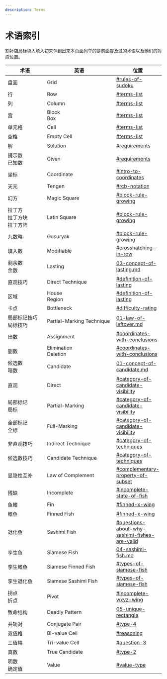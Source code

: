```yaml
---
description: Terms
---
```


# 术语索引

割补店局标填入填入初来乍到出来本页面列举的是前面提及过的术语以及他们的对应位置。

<table><thead><tr><th width="188">术语</th><th width="298">英语</th><th>位置</th></tr></thead><tbody><tr><td>盘面</td><td>Grid</td><td><a data-mention href="../#rules-of-sudoku">#rules-of-sudoku</a></td></tr><tr><td>行</td><td>Row</td><td><a data-mention href="../#terms-list">#terms-list</a></td></tr><tr><td>列</td><td>Column</td><td><a data-mention href="../#terms-list">#terms-list</a></td></tr><tr><td>宫</td><td>Block<br>Box</td><td><a data-mention href="../#terms-list">#terms-list</a></td></tr><tr><td>单元格</td><td>Cell</td><td><a data-mention href="../#terms-list">#terms-list</a></td></tr><tr><td>空格</td><td>Empty Cell</td><td><a data-mention href="../#terms-list">#terms-list</a></td></tr><tr><td>解</td><td>Solution</td><td><a data-mention href="../#requirements">#requirements</a></td></tr><tr><td>提示数<br>已知数</td><td>Given</td><td><a data-mention href="../#requirements">#requirements</a></td></tr><tr><td>坐标</td><td>Coordinate</td><td><a data-mention href="../basics-of-sudoku/02-coordinate.md#intro-to-coordinates">#intro-to-coordinates</a></td></tr><tr><td>天元</td><td>Tengen</td><td><a data-mention href="../basics-of-sudoku/02-coordinate.md#rcb-notation">#rcb-notation</a></td></tr><tr><td>幻方</td><td>Magic Square</td><td><a data-mention href="../basics-of-sudoku/03-history-of-sudoku.md#block-rule-growing">#block-rule-growing</a></td></tr><tr><td>拉丁方<br>拉丁方块<br>拉丁方阵</td><td>Latin Square</td><td><a data-mention href="../basics-of-sudoku/03-history-of-sudoku.md#block-rule-growing">#block-rule-growing</a></td></tr><tr><td>九数略</td><td>Gusuryak</td><td><a data-mention href="../basics-of-sudoku/03-history-of-sudoku.md#block-rule-growing">#block-rule-growing</a></td></tr><tr><td>填入数</td><td>Modifiable</td><td><a data-mention href="../direct-technique/01-crosshatching.md#crosshatching-in-row">#crosshatching-in-row</a></td></tr><tr><td>剩余数<br>余数</td><td>Lasting</td><td><a data-mention href="../direct-technique/03-concept-of-lasting.md">03-concept-of-lasting.md</a></td></tr><tr><td>直观技巧</td><td>Direct Technique</td><td><a data-mention href="../direct-technique/03-concept-of-lasting.md#definition-of-lasting">#definition-of-lasting</a></td></tr><tr><td>区域</td><td>House<br>Region</td><td><a data-mention href="../direct-technique/03-concept-of-lasting.md#definition-of-lasting">#definition-of-lasting</a></td></tr><tr><td>卡点</td><td>Bottleneck</td><td><a data-mention href="../direct-technique/03-concept-of-lasting.md#difficulty-rating">#difficulty-rating</a></td></tr><tr><td>局部标记技巧<br>局标技巧</td><td>Partial-Marking Technique</td><td><a data-mention href="../partial-marking-technique/01-law-of-leftover.md">01-law-of-leftover.md</a></td></tr><tr><td>出数</td><td>Assignment</td><td><a data-mention href="../partial-marking-technique/03-direct-subset/01-direct-hidden-subset.md#coordinates-with-conclusions">#coordinates-with-conclusions</a></td></tr><tr><td>删数</td><td>Elimination<br>Deletion</td><td><a data-mention href="../partial-marking-technique/03-direct-subset/01-direct-hidden-subset.md#coordinates-with-conclusions">#coordinates-with-conclusions</a></td></tr><tr><td>候选数<br>暗数</td><td>Candidate</td><td><a data-mention href="../candidate-technique-basics/01-concept-of-candidate.md">01-concept-of-candidate.md</a></td></tr><tr><td>直观</td><td>Direct</td><td><a data-mention href="../candidate-technique-basics/01-concept-of-candidate.md#category-of-candidate-visibility">#category-of-candidate-visibility</a></td></tr><tr><td>局部标记<br>局标</td><td>Partial-Marking</td><td><a data-mention href="../candidate-technique-basics/01-concept-of-candidate.md#category-of-candidate-visibility">#category-of-candidate-visibility</a></td></tr><tr><td>全部标记<br>全标</td><td>Full-Marking</td><td><a data-mention href="../candidate-technique-basics/01-concept-of-candidate.md#category-of-candidate-visibility">#category-of-candidate-visibility</a></td></tr><tr><td>非直观技巧</td><td>Indirect Technique</td><td><a data-mention href="../candidate-technique-basics/01-concept-of-candidate.md#category-of-techniques">#category-of-techniques</a></td></tr><tr><td>候选数技巧</td><td>Candidate Technique</td><td><a data-mention href="../candidate-technique-basics/01-concept-of-candidate.md#category-of-techniques">#category-of-techniques</a></td></tr><tr><td>显隐性互补</td><td>Law of Complement</td><td><a data-mention href="../candidate-technique-basics/02-looking-of-direct-and-partial-marking-techniques-in-full-marking-grids.md#complementary-property-of-subset">#complementary-property-of-subset</a></td></tr><tr><td>残缺</td><td>Incomplete</td><td><a data-mention href="../candidate-technique-basics/03-normal-fish/01-reasoning-of-normal-fish.md#incomplete-state-of-fish">#incomplete-state-of-fish</a></td></tr><tr><td>鱼鳍</td><td>Fin</td><td><a data-mention href="../candidate-technique-basics/03-normal-fish/02-finned-fish.md#finned-x-wing">#finned-x-wing</a></td></tr><tr><td>鳍鱼</td><td>Finned Fish</td><td><a data-mention href="../candidate-technique-basics/03-normal-fish/02-finned-fish.md#finned-x-wing">#finned-x-wing</a></td></tr><tr><td>退化鱼</td><td>Sashimi Fish</td><td><a data-mention href="../candidate-technique-basics/03-normal-fish/03-sashimi-fish.md#questions-about-why-sashimi-fishes-are-valid">#questions-about-why-sashimi-fishes-are-valid</a></td></tr><tr><td>孪生鱼</td><td>Siamese Fish</td><td><a data-mention href="../candidate-technique-basics/03-normal-fish/04-sashimi-fish.md">04-sashimi-fish.md</a></td></tr><tr><td>孪生鳍鱼</td><td>Siamese Finned Fish</td><td><a data-mention href="../candidate-technique-basics/03-normal-fish/04-sashimi-fish.md#types-of-siamese-fish">#types-of-siamese-fish</a></td></tr><tr><td>孪生退化鱼</td><td>Siamese Sashimi Fish</td><td><a data-mention href="../candidate-technique-basics/03-normal-fish/04-sashimi-fish.md#types-of-siamese-fish">#types-of-siamese-fish</a></td></tr><tr><td>拐点<br>折点</td><td>Pivot</td><td><a data-mention href="../candidate-technique-basics/04-wings/02-incomplete-wings.md#incomplete-wxyz-wing">#incomplete-wxyz-wing</a></td></tr><tr><td>致命结构</td><td>Deadly Pattern</td><td><a data-mention href="../candidate-technique-basics/05-unique-rectangle/">05-unique-rectangle</a></td></tr><tr><td>共轭对</td><td>Conjugate Pair</td><td><a data-mention href="../candidate-technique-basics/05-unique-rectangle/02-subtypes-of-unique-rectangle.md#type-4">#type-4</a></td></tr><tr><td>双值格</td><td>Bi-value Cell</td><td><a data-mention href="../candidate-technique-basics/09-bivalue-universal-grave/01-reasoning-of-bivalue-universal-grave.md#reasoning">#reasoning</a></td></tr><tr><td>三值格</td><td>Tri-value Cell</td><td><a data-mention href="../candidate-technique-basics/09-bivalue-universal-grave/01-reasoning-of-bivalue-universal-grave.md#question-3">#question-3</a></td></tr><tr><td>真数</td><td>True Candidate</td><td><a data-mention href="../candidate-technique-basics/09-bivalue-universal-grave/02-other-types-of-bivalue-universal-grave.md#type-2">#type-2</a></td></tr><tr><td>明数<br>确定值</td><td>Value</td><td><a data-mention href="../candidate-technique-basics/10-almost-locked-candidates.md#value-type">#value-type</a></td></tr></tbody></table>

